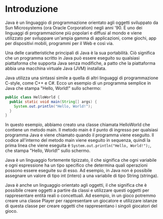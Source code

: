 # Introduzione

Java è un linguaggio di programmazione orientato agli oggetti sviluppato da Sun Microsystems (ora Oracle Corporation) negli anni '90. È uno dei linguaggi di programmazione più popolari e diffusi al mondo e viene utilizzato per sviluppare un'ampia gamma di applicazioni, come giochi, app per dispositivi mobili, programmi per il Web e così via.

Una delle caratteristiche principali di Java è la sua portabilità. Ciò significa che un programma scritto in Java può essere eseguito su qualsiasi piattaforma che supporta Java senza modifiche, a patto che la piattaforma abbia una macchina virtuale Java (JVM) installata.

Java utilizza una sintassi simile a quella di altri linguaggi di programmazione C-style, come C++ e C#. Ecco un esempio di un programma semplice in Java che stampa "Hello, World!" sullo schermo:

```java
public class HelloWorld {
  public static void main(String[] args) {
    System.out.println("Hello, World!");
  }
}
```

In questo esempio, abbiamo creato una classe chiamata HelloWorld che contiene un metodo main. Il metodo main è il punto di ingresso per qualsiasi programma Java e viene chiamato quando il programma viene eseguito. Il codice all'interno del metodo main viene eseguito in sequenza, quindi la prima linea che viene eseguita è `System.out.println("Hello, World!");`, che stampa "Hello, World!" sullo schermo.

Java è un linguaggio fortemente tipizzato, il che significa che ogni variabile e ogni espressione ha un tipo specifico che determina quali operazioni possono essere eseguite su di esso. Ad esempio, in Java non è possibile assegnare un valore di tipo int (intero) a una variabile di tipo String (stringa).

Java è anche un linguaggio orientato agli oggetti, il che significa che è possibile creare oggetti a partire da classi e utilizzare questi oggetti per rappresentare entità reali o concettuali. Ad esempio, in un gioco potremmo creare una classe Player per rappresentare un giocatore e utilizzare istanze di questa classe per creare oggetti che rappresentano i singoli giocatori del gioco.